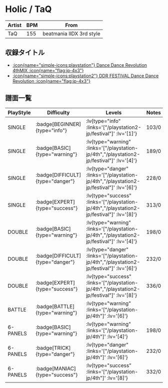 # Holic / TaQ

|Artist|BPM|From|
|------|---|----|
|TaQ|155|beatmania IIDX 3rd style|

## 収録タイトル

- [ :icon{name="simple-icons:playstation"} Dance Dance Revolution 4thMIX :icon{name="flag:jp-4x3"} ](/playstation-jp/4th)
- [ :icon{name="simple-icons:playstation2"} DDR FESTIVAL Dance Dance Revolution :icon{name="flag:jp-4x3"} ](/playstation2-jp/festival)

## 譜面一覧

|PlayStyle|Difficulty|Levels|Notes|Movie|
|---------|----------|------|-----|-----|
|SINGLE| :badge[BEGINNER]{type="info"} | :lv{type="info" :links='["/playstation2-jp/festival"]' :lv='[1]'} |103/0||
|SINGLE| :badge[BASIC]{type="warning"} | :lv{type="warning" :links='["/playstation-jp/4th","/playstation2-jp/festival"]' :lv='[4]'} |189/0||
|SINGLE| :badge[DIFFICULT]{type="danger"} | :lv{type="danger" :links='["/playstation-jp/4th","/playstation2-jp/festival"]' :lv='[6]'} |228/0||
|SINGLE| :badge[EXPERT]{type="success"} | :lv{type="success" :links='["/playstation-jp/4th","/playstation2-jp/festival"]' :lv='[8]'} |313/0||
|DOUBLE| :badge[BASIC]{type="warning"} | :lv{type="warning" :links='["/playstation-jp/4th","/playstation2-jp/festival"]' :lv='[4]'} |198/0||
|DOUBLE| :badge[DIFFICULT]{type="danger"} | :lv{type="danger" :links='["/playstation-jp/4th","/playstation2-jp/festival"]' :lv='[6]'} |232/0||
|DOUBLE| :badge[EXPERT]{type="success"} | :lv{type="success" :links='["/playstation-jp/4th","/playstation2-jp/festival"]' :lv='[8]'} |336/0||
|BATTLE| :badge[BATTLE]{type="warning"} | :lv{type="warning" :links='["/playstation-jp/4th"]' :lv='[6]'} |||
|6-PANELS| :badge[BASIC]{type="warning"} | :lv{type="warning" :links='["/playstation-jp/4th"]' :lv='[4]'} |198/0||
|6-PANELS| :badge[TRICK]{type="danger"} | :lv{type="danger" :links='["/playstation-jp/4th"]' :lv='[6]'} |232/0||
|6-PANELS| :badge[MANIAC]{type="success"} | :lv{type="success" :links='["/playstation-jp/4th"]' :lv='[8]'} |332/0||
